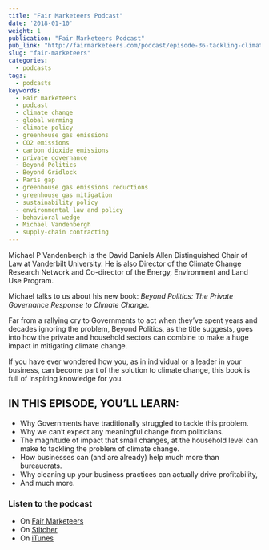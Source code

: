 ```yaml
---
title: "Fair Marketeers Podcast"
date: '2018-01-10'
weight: 1
publication: "Fair Marketeers Podcast"
pub_link: "http://fairmarketeers.com/podcast/episode-36-tackling-climate-change-new-ways-professor-michael-vandenbergh/"
slug: "fair-marketeers"
categories:
  - podcasts
tags:
  - podcasts
keywords:
  - Fair marketeers
  - podcast
  - climate change
  - global warming
  - climate policy
  - greenhouse gas emissions
  - CO2 emissions
  - carbon dioxide emissions
  - private governance
  - Beyond Politics
  - Beyond Gridlock
  - Paris gap
  - greenhouse gas emissions reductions
  - greenhouse gas mitigation
  - sustainability policy
  - environmental law and policy
  - behavioral wedge
  - Michael Vandenbergh
  - supply-chain contracting
---
```

Michael P Vandenbergh is the David Daniels Allen Distinguished Chair of Law at
Vanderbilt University. He is also Director of the Climate Change Research Network
and Co-director of the Energy, Environment and Land Use Program.

Michael talks to us about his new book: _Beyond Politics: The Private Governance
Response to Climate Change_.

Far from a rallying cry to Governments to act when they’ve spent years and
decades ignoring the problem, Beyond Politics, as the title suggests, goes into
how the private and household sectors can combine to make a huge impact in
mitigating climate change.

If you have ever wondered how you, as in individual or a leader in your business,
can become part of the solution to climate change, this book is full of inspiring
knowledge for you.

## IN THIS EPISODE, YOU’LL LEARN:

* Why Governments have traditionally struggled to tackle this problem.
* Why we can’t expect any meaningful change from politicians.
* The magnitude of impact that small changes, at the household level can make to
  tackling the problem of climate change.
* How businesses can (and are already) help much more than bureaucrats.
* Why cleaning up your business practices can actually drive profitability,
* And much more.

### Listen to the podcast

* On [Fair Marketeers](http://fairmarketeers.com/podcast/episode-36-tackling-climate-change-new-ways-professor-michael-vandenbergh/)
* On [Stitcher](http://fairmarketeers.com/podcast/episode-36-tackling-climate-change-new-ways-professor-michael-vandenbergh/fairmerketeers.com/stitcher)
* On [iTunes](http://fairmarketeers.com/podcast/episode-36-tackling-climate-change-new-ways-professor-michael-vandenbergh/fairmarketeers.com/itunes)
